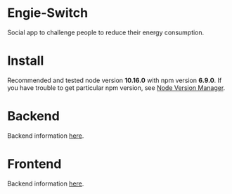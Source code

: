 # Engie-Switch
Social app to challenge people to reduce their energy consumption.

# Install
Recommended and tested node version **10.16.0** with npm version **6.9.0**. If you have trouble to get particular npm version, see [Node Version Manager](https://github.com/nvm-sh/nvm).

# Backend
Backend information [here](https://github.com/oSoc19/engie-switch/blob/master/switch_backend/README.md).

# Frontend
Backend information [here](https://github.com/oSoc19/engie-switch/blob/master/switch_frontend/README.md).
